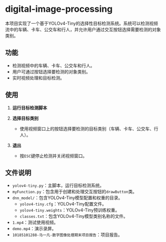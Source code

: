 # digital-image-processing

本项目实现了一个基于YOLOv4-Tiny的选择性目标检测系统。系统可以检测视频流中的车辆、卡车、公交车和行人，并允许用户通过交互按钮选择需要检测的对象类别。

## 功能
- 检测视频中的车辆、卡车、公交车和行人。
- 用户可通过按钮选择要检测的对象类别。
- 实时视频处理和目标检测。

## 使用
1. **运行目标检测脚本**

2. **选择目标类别**
    - 使用视频窗口上的按钮选择要检测的目标类别（车辆、卡车、公交车、行人）。

3. **退出**
    - 按`ESC`键停止检测并关闭视频窗口。

## 文件说明
- `yolov4-tiny.py`：主脚本，运行目标检测系统。
- `myFunction.py`：包含用于创建和处理交互按钮的`drawButton`类。
- `dnn_model/`：包含YOLOv4-Tiny模型配置和权重的目录。
    - `yolov4-tiny.cfg`：YOLOv4-Tiny配置文件。
    - `yolov4-tiny.weights`：YOLOv4-Tiny预训练权重。
    - `classes.txt`：包含YOLOv4-Tiny模型类别名称的文件。
- `1.mp4`：测试使用视频。
- `demo.mp4`：演示录屏。
- `10185101288-马一凡-数字图像处理期末项目报告`：项目报告。
